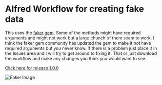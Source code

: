 # Alfred Workflow for creating fake data

This uses the [faker gem](https://github.com/stympy/faker). Some of the methods might have required arguments and might not work but a large chunch of them seam to work. I think the faker gem community has updated the gem to make it not have required arguments but you never know. If there is a problem just place it in the Issues area and I will try to get around to fixing it. That or just download the workflow and make any changes you think you would want to see. 

[Click here for release 1.0.0](https://github.com/newdark/faker-alfred-workflow/releases/tag/1.0.0)

![Faker Image](https://user-images.githubusercontent.com/13140/45370211-98ed1500-b59c-11e8-8724-ba22dffff35f.png)
